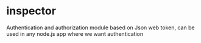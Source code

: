 # inspector
Authentication and authorization module based on Json web token, can be used in any node.js app where we want authentication 
